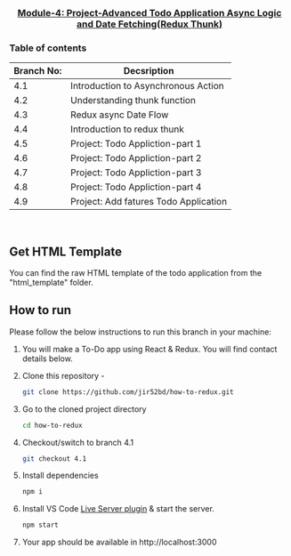 
<!-- PROJECT LOGO -->
<br />
<p align="center">
    <h3 align="center"><a href="#">Module-4: Project-Advanced Todo Application Async Logic and Date Fetching(Redux Thunk)</a></h3>
</p>

<!-- TABLE OF CONTENTS -->
### Table of contents
|Branch No:| Decsription         |
|----------|---------------------|
|4.1 | Introduction to Asynchronous Action |
|4.2 | Understanding thunk function  |
|4.3 | Redux async Date Flow|
|4.4 | Introduction to redux thunk|
|4.5 | Project: Todo Appliction-part 1|
|4.6 | Project: Todo Appliction-part 2|
|4.7 | Project: Todo Appliction-part 3|
|4.8 | Project: Todo Appliction-part 4|
|4.9 | Project: Add fatures Todo Application|


<br>

<!-- GET HTML TEMPLATE -->

## Get HTML Template

You can find the raw HTML template of the todo application from the "html_template" folder.

<!-- HOW TO RUN -->

## How to run

Please follow the below instructions to run this branch in your machine:

1. You will make a To-Do app using React & Redux. You will find contact details below.

2. Clone this repository -
   ```sh
   git clone https://github.com/jir52bd/how-to-redux.git
   ```
3. Go to the cloned project directory
   ```sh
   cd how-to-redux
   ```
4. Checkout/switch to branch 4.1
   ```sh
   git checkout 4.1
   ```
5. Install dependencies
   ```sh
   npm i
   ```
6. Install VS Code [Live Server plugin](https://marketplace.visualstudio.com/items?itemName=ritwickdey.LiveServer) & start the server.
   ```sh
   npm start
   ```
7. Your app should be available in http://localhost:3000

<br>

